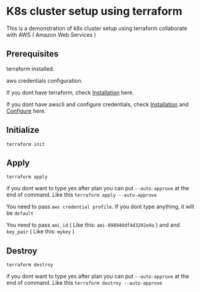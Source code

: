 # K8s cluster setup using terraform
This is a demonstration of k8s cluster setup using terraform collaborate with AWS ( Amazon Web Services )
## Prerequisites
terraform installed.

aws credentials configuration.

If you dont have terraform, check [Installation](https://developer.hashicorp.com/terraform/tutorials/aws-get-started/install-cli) here.

If you dont have awscli and configure credentials, check [Installation](https://docs.aws.amazon.com/cli/latest/userguide/getting-started-install.html) and [Configure](https://docs.aws.amazon.com/cli/latest/reference/configure/) here.

## Initialize
```
terraform init
```
## Apply
```
terraform apply
```
if you dont want to type yes after plan you can put `--auto-approve` at the end of command. Like this `terraform apply --auto-approve`

You need to pass `aws credential profile`. If you dont type anything, it will be `default`

You need to pass `ami_id` ( Like this: `ami-098940df4d3292e9a` ) and and `key_pair` ( Like this: `mykey` )
## Destroy
```
terraform destroy
```
if you dont want to type yes after plan you can put `--auto-approve` at the end of command. Like this `terraform destroy --auto-approve`

